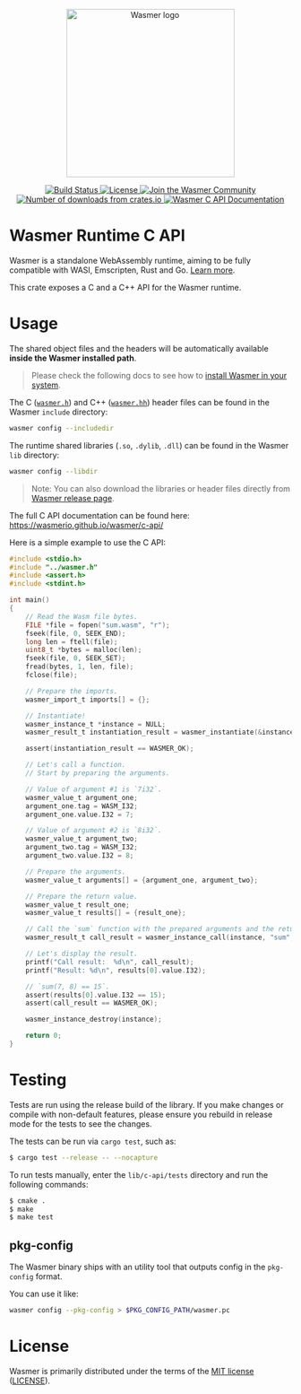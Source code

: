 <p align="center">
  <a href="https://wasmer.io" target="_blank" rel="noopener noreferrer">
    <img width="300" src="https://raw.githubusercontent.com/wasmerio/wasmer/master/assets/logo.png" alt="Wasmer logo">
  </a>
</p>

<p align="center">
  <a href="https://dev.azure.com/wasmerio/wasmer/_build/latest?definitionId=3&branchName=master">
    <img src="https://img.shields.io/azure-devops/build/wasmerio/wasmer/3.svg?style=flat-square" alt="Build Status">
  </a>
  <a href="https://github.com/wasmerio/wasmer/blob/master/LICENSE">
    <img src="https://img.shields.io/github/license/wasmerio/wasmer.svg?style=flat-square" alt="License">
  </a>
  <a href="https://spectrum.chat/wasmer">
    <img src="https://withspectrum.github.io/badge/badge.svg" alt="Join the Wasmer Community">
  </a>
  <a href="https://crates.io/crates/wasmer-c-api">
    <img src="https://img.shields.io/crates/d/wasmer-c-api.svg?style=flat-square" alt="Number of downloads from crates.io">
  </a>
  <a href="https://wasmerio.github.io/wasmer/c-api/">
    <img src="https://img.shields.io/badge/Docs-Wasmer%20C%20API-blue?style=flat-square" alt="Wasmer C API Documentation">
  </a>
</p>

# Wasmer Runtime C API

Wasmer is a standalone WebAssembly runtime, aiming to be fully
compatible with WASI, Emscripten, Rust and Go. [Learn
more](https://github.com/wasmerio/wasmer).

This crate exposes a C and a C++ API for the Wasmer runtime.

# Usage

The shared object files and the headers will
be automatically available **inside the Wasmer installed path**.

> Please check the following docs to see how to [install Wasmer in your system](https://github.com/wasmerio/wasmer#1-install-wasmer).

The C ([`wasmer.h`][wasmer_h]) and C++ ([`wasmer.hh`][wasmer_hh]) header
files can be found in the Wasmer `include` directory:

```bash
wasmer config --includedir
```

The runtime shared libraries (`.so`, `.dylib`, `.dll`) can be found in the Wasmer
`lib` directory:

```bash
wasmer config --libdir
```

> Note: You can also download the libraries or header files directly
from [Wasmer release page].

The full C API documentation can be found here:
https://wasmerio.github.io/wasmer/c-api/

Here is a simple example to use the C API:

```c
#include <stdio.h>
#include "../wasmer.h"
#include <assert.h>
#include <stdint.h>

int main()
{
    // Read the Wasm file bytes.
    FILE *file = fopen("sum.wasm", "r");
    fseek(file, 0, SEEK_END);
    long len = ftell(file);
    uint8_t *bytes = malloc(len);
    fseek(file, 0, SEEK_SET);
    fread(bytes, 1, len, file);
    fclose(file);

    // Prepare the imports.
    wasmer_import_t imports[] = {};

    // Instantiate!
    wasmer_instance_t *instance = NULL;
    wasmer_result_t instantiation_result = wasmer_instantiate(&instance, bytes, len, imports, 0);

    assert(instantiation_result == WASMER_OK);

    // Let's call a function.
    // Start by preparing the arguments.

    // Value of argument #1 is `7i32`.
    wasmer_value_t argument_one;
    argument_one.tag = WASM_I32;
    argument_one.value.I32 = 7;

    // Value of argument #2 is `8i32`.
    wasmer_value_t argument_two;
    argument_two.tag = WASM_I32;
    argument_two.value.I32 = 8;

    // Prepare the arguments.
    wasmer_value_t arguments[] = {argument_one, argument_two};

    // Prepare the return value.
    wasmer_value_t result_one;
    wasmer_value_t results[] = {result_one};

    // Call the `sum` function with the prepared arguments and the return value.
    wasmer_result_t call_result = wasmer_instance_call(instance, "sum", arguments, 2, results, 1);

    // Let's display the result.
    printf("Call result:  %d\n", call_result);
    printf("Result: %d\n", results[0].value.I32);

    // `sum(7, 8) == 15`.
    assert(results[0].value.I32 == 15);
    assert(call_result == WASMER_OK);

    wasmer_instance_destroy(instance);

    return 0;
}
```

# Testing

Tests are run using the release build of the library.  If you make
changes or compile with non-default features, please ensure you
rebuild in release mode for the tests to see the changes.

The tests can be run via `cargo test`, such as:

```sh
$ cargo test --release -- --nocapture
```

To run tests manually, enter the `lib/c-api/tests` directory
and run the following commands:

```sh
$ cmake .
$ make
$ make test
```

## pkg-config

The Wasmer binary ships with an utility tool that outputs config
in the `pkg-config` format.

You can use it like:

```bash
wasmer config --pkg-config > $PKG_CONFIG_PATH/wasmer.pc
```

# License

Wasmer is primarily distributed under the terms of the [MIT
license][mit-license] ([LICENSE][license]).


[wasmer_h]: ./wasmer.h
[wasmer_hh]: ./wasmer.hh
[mit-license]: http://opensource.org/licenses/MIT
[license]: https://github.com/wasmerio/wasmer/blob/master/LICENSE
[Wasmer release page]: https://github.com/wasmerio/wasmer/releases
